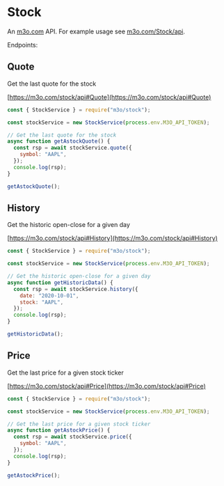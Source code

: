 # Stock

An [m3o.com](https://m3o.com) API. For example usage see [m3o.com/Stock/api](https://m3o.com/Stock/api).

Endpoints:

## Quote

Get the last quote for the stock

[https://m3o.com/stock/api#Quote](https://m3o.com/stock/api#Quote)

```js
const { StockService } = require("m3o/stock");

const stockService = new StockService(process.env.M3O_API_TOKEN);

// Get the last quote for the stock
async function getAstockQuote() {
  const rsp = await stockService.quote({
    symbol: "AAPL",
  });
  console.log(rsp);
}

getAstockQuote();
```

## History

Get the historic open-close for a given day

[https://m3o.com/stock/api#History](https://m3o.com/stock/api#History)

```js
const { StockService } = require("m3o/stock");

const stockService = new StockService(process.env.M3O_API_TOKEN);

// Get the historic open-close for a given day
async function getHistoricData() {
  const rsp = await stockService.history({
    date: "2020-10-01",
    stock: "AAPL",
  });
  console.log(rsp);
}

getHistoricData();
```

## Price

Get the last price for a given stock ticker

[https://m3o.com/stock/api#Price](https://m3o.com/stock/api#Price)

```js
const { StockService } = require("m3o/stock");

const stockService = new StockService(process.env.M3O_API_TOKEN);

// Get the last price for a given stock ticker
async function getAstockPrice() {
  const rsp = await stockService.price({
    symbol: "AAPL",
  });
  console.log(rsp);
}

getAstockPrice();
```
